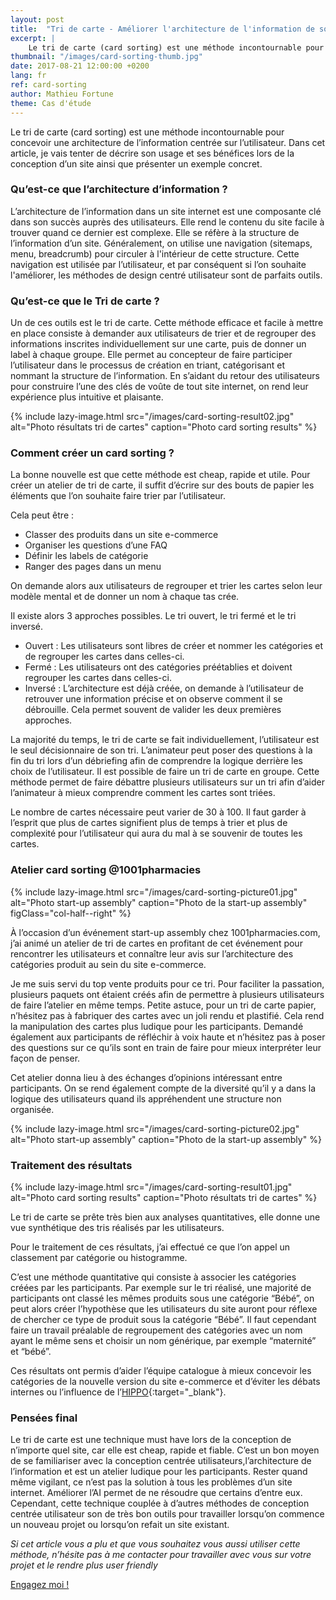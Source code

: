 ```yaml
---
layout: post
title:  "Tri de carte - Améliorer l'architecture de l'information de son site"
excerpt: |
    Le tri de carte (card sorting) est une méthode incontournable pour concevoir une architecture de l’information centrée sur l’utilisateur. Dans cet article, je vais tenter de décrire son usage et ses bénéfices lors de la conception d’un site ainsi que présenter un exemple concret.
thumbnail: "/images/card-sorting-thumb.jpg"
date: 2017-08-21 12:00:00 +0200
lang: fr
ref: card-sorting
author: Mathieu Fortune
theme: Cas d'étude
---
```


Le tri de carte (card sorting) est une méthode incontournable pour concevoir une architecture de l’information centrée sur l’utilisateur. Dans cet article, je vais tenter de décrire son usage et ses bénéfices lors de la conception d’un site ainsi que présenter un exemple concret.


### Qu’est-ce que l’architecture d’information ?

L’architecture de l’information dans un site internet est une composante clé dans son succès auprès des utilisateurs. Elle rend le contenu du site facile à trouver quand ce dernier est complexe.
Elle se réfère à la structure de l’information d’un site.
Généralement, on utilise une navigation (sitemaps, menu, breadcrumb) pour circuler à l'intérieur de cette structure. Cette navigation est utilisée par l’utilisateur, et par conséquent si l’on souhaite l'améliorer, les méthodes de design centré utilisateur sont de parfaits outils.


### Qu’est-ce que le Tri de carte ?

Un de ces outils est le tri de carte. Cette méthode efficace et facile à mettre en place consiste à demander aux utilisateurs de trier et de regrouper des informations inscrites individuellement sur une carte, puis de donner un label à chaque groupe. Elle permet au concepteur de faire participer l’utilisateur dans le processus de création en triant, catégorisant et nommant la structure de l’information. En s’aidant du retour des utilisateurs pour construire l’une des clés de voûte de tout site internet, on rend leur expérience plus intuitive et plaisante.

{% include lazy-image.html src="/images/card-sorting-result02.jpg" alt="Photo résultats tri de cartes" caption="Photo card sorting results" %}



### Comment créer un card sorting ?

La bonne nouvelle est que cette méthode est cheap, rapide et utile.
Pour créer un atelier de tri de carte, il suffit d’écrire sur des bouts de papier les éléments que l’on souhaite faire trier par l’utilisateur.


Cela peut être :

* Classer des produits dans un site e-commerce
* Organiser les questions d’une FAQ
* Définir les labels de catégorie
* Ranger des pages dans un menu

On demande alors aux utilisateurs de regrouper et trier les cartes selon leur modèle mental et de donner un nom à chaque tas crée.

Il existe alors 3 approches possibles. Le tri ouvert, le tri fermé et le tri inversé.

* Ouvert : Les utilisateurs sont libres de créer et nommer les catégories et de regrouper les cartes dans celles-ci.
* Fermé : Les utilisateurs ont des catégories préétablies et doivent regrouper les cartes dans celles-ci.
* Inversé : L’architecture est déjà créée, on demande à l’utilisateur de retrouver une information précise et on observe comment il se débrouille. Cela permet souvent de valider les deux premières approches.

La majorité du temps, le tri de carte se fait individuellement, l’utilisateur est le seul décisionnaire de son tri. L’animateur peut poser des questions à la fin du tri lors d’un débriefing afin de comprendre la logique derrière les choix de l’utilisateur.
Il est possible de faire un tri de carte en groupe. Cette méthode permet de faire débattre plusieurs utilisateurs sur un tri afin d’aider l’animateur à mieux comprendre comment les cartes sont triées.

Le nombre de cartes nécessaire peut varier de 30 à 100. Il faut garder à l’esprit que plus de cartes signifient plus de temps à trier et plus de complexité pour l’utilisateur qui aura du mal à se souvenir de toutes les cartes.



### Atelier card sorting @1001pharmacies

{% include lazy-image.html src="/images/card-sorting-picture01.jpg" alt="Photo start-up assembly" caption="Photo de la start-up assembly" figClass="col-half--right" %}

À l’occasion d’un événement start-up assembly chez 1001pharmacies.com, j’ai animé un atelier de tri de cartes en profitant de cet événement pour rencontrer les utilisateurs et connaître leur avis sur l’architecture des catégories produit au sein du site e-commerce.

Je me suis servi du top vente produits pour ce tri. Pour faciliter la passation, plusieurs paquets ont étaient créés afin de permettre à plusieurs utilisateurs de faire l’atelier en même temps.
Petite astuce, pour un tri de carte papier, n’hésitez pas à fabriquer des cartes avec un joli rendu et plastifié. Cela rend la manipulation des cartes plus ludique pour les participants.
Demandé également aux participants de réfléchir à voix haute et n’hésitez pas à poser des questions sur ce qu’ils sont en train de faire pour mieux interpréter leur façon de penser.

Cet atelier donna lieu à des échanges d’opinions intéressant entre participants. On se rend également compte de la diversité qu’il y a dans la logique des utilisateurs quand ils appréhendent une structure non organisée.


{% include lazy-image.html src="/images/card-sorting-picture02.jpg" alt="Photo start-up assembly" caption="Photo de la start-up assembly" %}



### Traitement des résultats

{% include lazy-image.html src="/images/card-sorting-result01.jpg" alt="Photo card sorting results" caption="Photo résultats tri de cartes" %}

Le tri de carte se prête très bien aux analyses quantitatives, elle donne une vue synthétique des tris réalisés par les utilisateurs.

Pour le traitement de ces résultats, j’ai effectué ce que l’on appel un classement par catégorie ou histogramme.

C’est une méthode quantitative qui consiste à associer les catégories créées par les participants. Par exemple sur le tri réalisé, une majorité de participants ont classé les mêmes produits sous une catégorie “Bébé”, on peut alors créer l’hypothèse que les utilisateurs du site auront pour réflexe de chercher ce type de produit sous la catégorie “Bébé”. Il faut cependant faire un travail préalable de regroupement des catégories avec un nom ayant le même sens et choisir un nom générique, par exemple “maternité” et “bébé”.

Ces résultats ont permis d’aider l’équipe catalogue à mieux concevoir les catégories de la nouvelle version du site e-commerce et d’éviter les débats internes ou l’influence de l’[HIPPO](http://www.askahippo.com/){:target="_blank"}.

### Pensées final

Le tri de carte est une technique must have lors de la conception de n’importe quel site, car elle est cheap, rapide et fiable. C’est un bon moyen de se familiariser avec la conception centrée utilisateurs,l’architecture de l’information et est un atelier ludique pour les participants. Rester quand même vigilant, ce n’est pas la solution à tous les problèmes d’un site internet. Améliorer l’AI permet de ne résoudre que certains d’entre eux. Cependant, cette technique couplée à d’autres méthodes de conception centrée utilisateur son de très bon outils pour travailler lorsqu’on commence un nouveau projet ou lorsqu’on refait un site existant.

_Si cet article vous a plu et que vous souhaitez vous aussi utiliser cette méthode, n’hésite pas à me contacter pour travailler avec vous sur votre projet et le rendre plus user friendly_


<div class="text-center">
  <a href="mailto:pro.mathieu.fortune@gmail.com?subject=Hey, travaillons ensemble !&amp;body=Bonjour Mathieu, je suis à la recherche d'un profil comme le votre pour..." title="" class="btn--default btn--medium">Engagez moi !</a>
</div>
